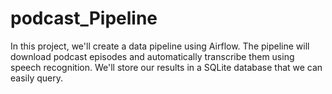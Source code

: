 # podcast_Pipeline
In this project, we'll create a data pipeline using Airflow. The pipeline will download podcast episodes and automatically transcribe them using speech recognition. We'll store our results in a SQLite database that we can easily query.
